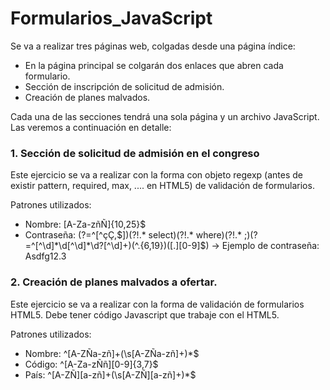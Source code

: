 # Formularios_JavaScript

Se va a realizar tres páginas web, colgadas desde una página índice:

 - En la página principal se colgarán dos enlaces que abren cada formulario. 
 - Sección de inscripción de solicitud de admisión.
 - Creación de planes malvados.
   
Cada una de las secciones tendrá una sola página y un archivo JavaScript.  Las veremos a continuación en detalle: 

### 1. Sección de solicitud de admisión en el congreso

Este ejercicio se va a realizar con la forma con objeto regexp (antes de existir pattern, required, max, .... en HTML5) de validación de formularios.

Patrones utilizados:
- Nombre: [A-Za-zñÑ]{10,25}$
- Contraseña: (?=^[^çÇ,$])(?!.* select)(?!.* where)(?!.* ;)(?=^[^\d]*\d[^\d]*\d?[^\d]+)(^.{6,19})([.][0-9]$) -> Ejemplo de contraseña: Asdfg12.3

### 2. Creación de planes malvados a ofertar.

Este ejercicio se va a realizar con la forma de validación de formularios HTML5. Debe tener código Javascript que trabaje con el HTML5.

Patrones utilizados:
- Nombre: ^[A-ZÑa-zñ]+(\s[A-ZÑa-zñ]+)*$
- Código: ^[A-Za-zÑñ][0-9]{3,7}$
- País: ^[A-ZÑ][a-zñ]+(\s[A-ZÑ][a-zñ]+)*$


